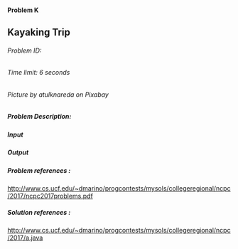 #### Problem K

## Kayaking Trip

###### Problem ID: 
###### Time limit: 6 seconds
###### Picture by atulknareda on Pixabay


##### Problem Description:

##### Input

##### Output


##### Problem references :
http://www.cs.ucf.edu/~dmarino/progcontests/mysols/collegeregional/ncpc/2017/ncpc2017problems.pdf

##### Solution references :
http://www.cs.ucf.edu/~dmarino/progcontests/mysols/collegeregional/ncpc/2017/a.java
